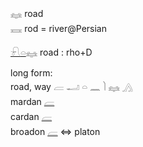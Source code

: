 𓈐 road  
𓈘 rod = river@Persian  

[𓍯](𓍯)[𓏏](𓏏)𓈐 road : rho+D  

long form:  
road, way   𓐝   𓂝  𓏏  𓈖  𓌙  𓈐  𓂻  
mardan [𓐝](𓐝)  
cardan [𓐝](𓐝)  
broadon [𓐝](𓐝) ⇔ platon  
